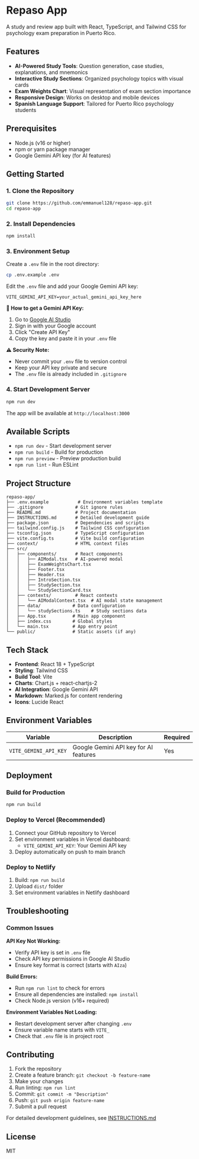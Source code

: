 # Repaso App

A study and review app built with React, TypeScript, and Tailwind CSS for psychology exam preparation in Puerto Rico.

## Features
- **AI-Powered Study Tools**: Question generation, case studies, explanations, and mnemonics
- **Interactive Study Sections**: Organized psychology topics with visual cards
- **Exam Weights Chart**: Visual representation of exam section importance
- **Responsive Design**: Works on desktop and mobile devices
- **Spanish Language Support**: Tailored for Puerto Rico psychology students

## Prerequisites
- Node.js (v16 or higher)
- npm or yarn package manager
- Google Gemini API key (for AI features)

## Getting Started

### 1. Clone the Repository
```bash
git clone https://github.com/emmanuel128/repaso-app.git
cd repaso-app
```

### 2. Install Dependencies
```bash
npm install
```

### 3. Environment Setup
Create a `.env` file in the root directory:
```bash
cp .env.example .env
```

Edit the `.env` file and add your Google Gemini API key:
```env
VITE_GEMINI_API_KEY=your_actual_gemini_api_key_here
```

**🔑 How to get a Gemini API Key:**
1. Go to [Google AI Studio](https://makersuite.google.com/app/apikey)
2. Sign in with your Google account
3. Click "Create API Key"
4. Copy the key and paste it in your `.env` file

**⚠️ Security Note:** 
- Never commit your `.env` file to version control
- Keep your API key private and secure
- The `.env` file is already included in `.gitignore`

### 4. Start Development Server
```bash
npm run dev
```
The app will be available at `http://localhost:3000`

## Available Scripts

- `npm run dev` - Start development server
- `npm run build` - Build for production
- `npm run preview` - Preview production build
- `npm run lint` - Run ESLint

## Project Structure
```
repaso-app/
├── .env.example           # Environment variables template
├── .gitignore            # Git ignore rules
├── README.md             # Project documentation
├── INSTRUCTIONS.md       # Detailed development guide
├── package.json          # Dependencies and scripts
├── tailwind.config.js    # Tailwind CSS configuration
├── tsconfig.json         # TypeScript configuration
├── vite.config.ts        # Vite build configuration
├── context/              # HTML context files
├── src/
│   ├── components/       # React components
│   │   ├── AIModal.tsx   # AI-powered modal
│   │   ├── ExamWeightsChart.tsx
│   │   ├── Footer.tsx
│   │   ├── Header.tsx
│   │   ├── IntroSection.tsx
│   │   ├── StudySection.tsx
│   │   └── StudySectionCard.tsx
│   ├── contexts/         # React contexts
│   │   └── AIModalContext.tsx  # AI modal state management
│   ├── data/            # Data configuration
│   │   └── studySections.ts    # Study sections data
│   ├── App.tsx          # Main app component
│   ├── index.css        # Global styles
│   └── main.tsx         # App entry point
└── public/              # Static assets (if any)
```

## Tech Stack
- **Frontend**: React 18 + TypeScript
- **Styling**: Tailwind CSS
- **Build Tool**: Vite
- **Charts**: Chart.js + react-chartjs-2
- **AI Integration**: Google Gemini API
- **Markdown**: Marked.js for content rendering
- **Icons**: Lucide React

## Environment Variables

| Variable | Description | Required |
|----------|-------------|----------|
| `VITE_GEMINI_API_KEY` | Google Gemini API key for AI features | Yes |

## Deployment

### Build for Production
```bash
npm run build
```

### Deploy to Vercel (Recommended)
1. Connect your GitHub repository to Vercel
2. Set environment variables in Vercel dashboard:
   - `VITE_GEMINI_API_KEY`: Your Gemini API key
3. Deploy automatically on push to main branch

### Deploy to Netlify
1. Build: `npm run build`
2. Upload `dist/` folder
3. Set environment variables in Netlify dashboard

## Troubleshooting

### Common Issues

**API Key Not Working:**
- Verify API key is set in `.env` file
- Check API key permissions in Google AI Studio
- Ensure key format is correct (starts with `AIza`)

**Build Errors:**
- Run `npm run lint` to check for errors
- Ensure all dependencies are installed: `npm install`
- Check Node.js version (v16+ required)

**Environment Variables Not Loading:**
- Restart development server after changing `.env`
- Ensure variable name starts with `VITE_`
- Check that `.env` file is in project root

## Contributing

1. Fork the repository
2. Create a feature branch: `git checkout -b feature-name`
3. Make your changes
4. Run linting: `npm run lint`
5. Commit: `git commit -m "Description"`
6. Push: `git push origin feature-name`
7. Submit a pull request

For detailed development guidelines, see [INSTRUCTIONS.md](./INSTRUCTIONS.md)

## License
MIT
